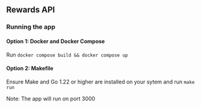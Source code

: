 ## Rewards API

### Running the app
#### Option 1: Docker and Docker Compose
Run `docker compose build && docker compose up`
#### Option 2: Makefile
Ensure Make and Go 1.22 or higher are installed on your sytem and run `make run`

Note: The app will run on port 3000



